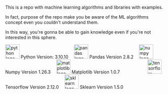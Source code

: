 This is a repo with machine learning algorithms and libraries with examples.


In fact, purpose of the repo make you be aware of the ML algorithms concept even you couldn't understand them.


In this way, you're gonna be able to gain knowledge even if you're not interested in this sphere.




<img src="https://cdn.simpleicons.org/python/3776AB" height="45" alt="python logo"  /> Python Version: 3.10.10
<img width="10" />
<img src="https://cdn.jsdelivr.net/gh/devicons/devicon/icons/pandas/pandas-original.svg" height="45" alt="pandas logo"  /> Pandas Version 2.8.2
<img width="10" />
<img src="https://cdn.simpleicons.org/numpy/013243" height="45" alt="numpy logo"  /> Numpy Version 1.26.3
<img width="10" />
<img src="https://upload.wikimedia.org/wikipedia/commons/8/84/Matplotlib_icon.svg" height="45" alt="matplotlib logo"  /> Matplotlib Version 1.0.7
<img width="80" />
<img src="https://upload.wikimedia.org/wikipedia/commons/2/20/Tensorflow-svgrepo-com.svg" height="45" alt="tensorflow logo"  /> Tensorflow Version 2.12.0
<img width="10" />
<img src="https://upload.wikimedia.org/wikipedia/commons/0/05/Scikit_learn_logo_small.svg" height="45" alt="sklearn logo"  /> Sklearn Version 1.5.0
